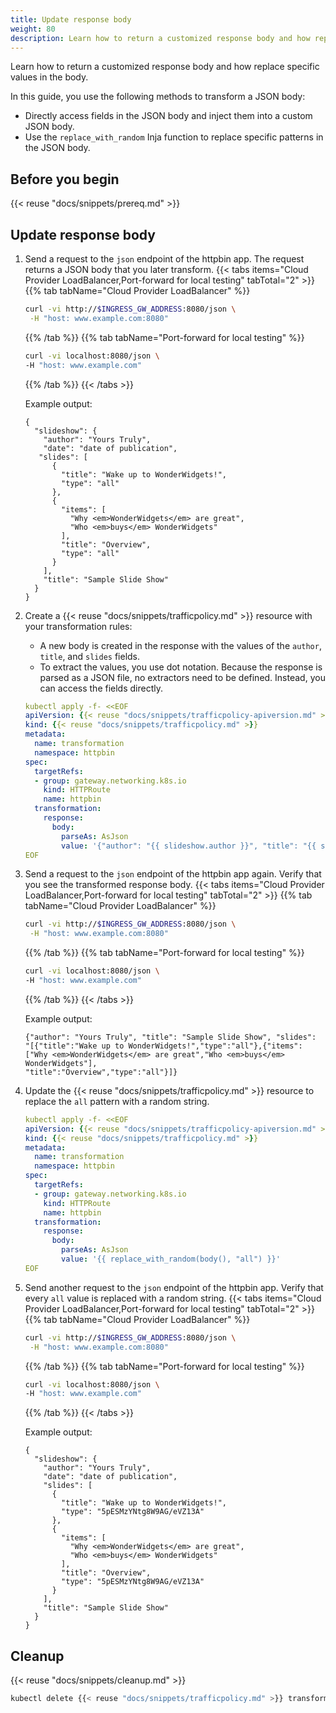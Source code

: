 ```yaml
---
title: Update response body
weight: 80
description: Learn how to return a customized response body and how replace specific values in the body.
---
```


Learn how to return a customized response body and how replace specific values in the body.

In this guide, you use the following methods to transform a JSON body:

* Directly access fields in the JSON body and inject them into a custom JSON body.
* Use the `replace_with_random` Inja function to replace specific patterns in the JSON body.


## Before you begin

{{< reuse "docs/snippets/prereq.md" >}}

## Update response body

1. Send a request to the `json` endpoint of the httpbin app. The request returns a JSON body that you later transform.
   {{< tabs items="Cloud Provider LoadBalancer,Port-forward for local testing" tabTotal="2" >}}
   {{% tab tabName="Cloud Provider LoadBalancer" %}}
   ```sh
   curl -vi http://$INGRESS_GW_ADDRESS:8080/json \
    -H "host: www.example.com:8080" 
   ```
   {{% /tab %}}
   {{% tab tabName="Port-forward for local testing" %}}
   ```sh
   curl -vi localhost:8080/json \
   -H "host: www.example.com"
   ```
   {{% /tab %}}
   {{< /tabs >}}
   
   Example output:
   ```console
   {
     "slideshow": {
       "author": "Yours Truly",
       "date": "date of publication",
      "slides": [
         {
           "title": "Wake up to WonderWidgets!",
           "type": "all"
         },
         {
           "items": [
             "Why <em>WonderWidgets</em> are great",
             "Who <em>buys</em> WonderWidgets"
           ],
           "title": "Overview",
           "type": "all"
         }
       ],
       "title": "Sample Slide Show"
     }
   }
   ```

2. Create a {{< reuse "docs/snippets/trafficpolicy.md" >}} resource with your transformation rules: 
   * A new body is created in the response with the values of the `author`, `title`, and `slides` fields.
   * To extract the values, you use dot notation. Because the response is parsed as a JSON file, no extractors need to be defined. Instead, you can access the fields directly.   

   ```yaml
   kubectl apply -f- <<EOF
   apiVersion: {{< reuse "docs/snippets/trafficpolicy-apiversion.md" >}}
   kind: {{< reuse "docs/snippets/trafficpolicy.md" >}}
   metadata:
     name: transformation
     namespace: httpbin
   spec:
     targetRefs:
     - group: gateway.networking.k8s.io
       kind: HTTPRoute
       name: httpbin
     transformation:
       response:
         body: 
           parseAs: AsJson
           value: '{"author": "{{ slideshow.author }}", "title": "{{ slideshow.title }}", "slides": "{{ slideshow.slides }}}'
   EOF
   ```
   
3. Send a request to the `json` endpoint of the httpbin app again. Verify that you see the transformed response body.
   {{< tabs items="Cloud Provider LoadBalancer,Port-forward for local testing" tabTotal="2" >}}
   {{% tab tabName="Cloud Provider LoadBalancer" %}}
   ```sh
   curl -vi http://$INGRESS_GW_ADDRESS:8080/json \
    -H "host: www.example.com:8080" 
   ```
   {{% /tab %}}
   {{% tab tabName="Port-forward for local testing" %}}
   ```sh
   curl -vi localhost:8080/json \
   -H "host: www.example.com"
   ```
   {{% /tab %}}
   {{< /tabs >}}
   
   Example output:
   ```console
   {"author": "Yours Truly", "title": "Sample Slide Show", "slides":
   "[{"title":"Wake up to WonderWidgets!","type":"all"},{"items":
   ["Why <em>WonderWidgets</em> are great","Who <em>buys</em> WonderWidgets"],
   "title":"Overview","type":"all"}]}
   ```

4. Update the {{< reuse "docs/snippets/trafficpolicy.md" >}} resource to replace the `all` pattern with a random string.

   ```yaml
   kubectl apply -f- <<EOF
   apiVersion: {{< reuse "docs/snippets/trafficpolicy-apiversion.md" >}}
   kind: {{< reuse "docs/snippets/trafficpolicy.md" >}}
   metadata:
     name: transformation
     namespace: httpbin
   spec:
     targetRefs:
     - group: gateway.networking.k8s.io
       kind: HTTPRoute
       name: httpbin
     transformation:
       response:
         body: 
           parseAs: AsJson
           value: '{{ replace_with_random(body(), "all") }}'
   EOF
   ```

5. Send another request to the `json` endpoint of the httpbin app. Verify that every `all` value is replaced with a random string.
   {{< tabs items="Cloud Provider LoadBalancer,Port-forward for local testing" tabTotal="2" >}}
   {{% tab tabName="Cloud Provider LoadBalancer" %}}
   ```sh
   curl -vi http://$INGRESS_GW_ADDRESS:8080/json \
    -H "host: www.example.com:8080" 
   ```
   {{% /tab %}}
   {{% tab tabName="Port-forward for local testing" %}}
   ```sh
   curl -vi localhost:8080/json \
   -H "host: www.example.com"
   ```
   {{% /tab %}}
   {{< /tabs >}}
   
   Example output: 
   ```console {hl_lines=[8,16]}
   {
     "slideshow": {
       "author": "Yours Truly",
       "date": "date of publication",
       "slides": [
         {
           "title": "Wake up to WonderWidgets!",
           "type": "5pESMzYNtg8W9AG/eVZ13A"
         },
         {
           "items": [
             "Why <em>WonderWidgets</em> are great",
             "Who <em>buys</em> WonderWidgets"
           ],
           "title": "Overview",
           "type": "5pESMzYNtg8W9AG/eVZ13A"
         }
       ],
       "title": "Sample Slide Show"
     }
   }
   ```

## Cleanup

{{< reuse "docs/snippets/cleanup.md" >}}

```sh
kubectl delete {{< reuse "docs/snippets/trafficpolicy.md" >}} transformation -n httpbin
```